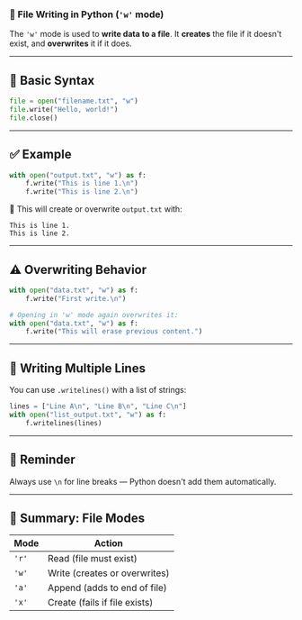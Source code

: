### 📝 File Writing in Python (`'w'` mode)

The `'w'` mode is used to **write data to a file**.
It **creates** the file if it doesn't exist, and **overwrites** it if it does.

---

## 🔹 Basic Syntax

```python
file = open("filename.txt", "w")
file.write("Hello, world!")
file.close()
```

---

## ✅ Example

```python
with open("output.txt", "w") as f:
    f.write("This is line 1.\n")
    f.write("This is line 2.\n")
```

📁 This will create or overwrite `output.txt` with:

```
This is line 1.
This is line 2.
```

---

## ⚠️ Overwriting Behavior

```python
with open("data.txt", "w") as f:
    f.write("First write.\n")

# Opening in 'w' mode again overwrites it:
with open("data.txt", "w") as f:
    f.write("This will erase previous content.")
```

---

## 🔹 Writing Multiple Lines

You can use `.writelines()` with a list of strings:

```python
lines = ["Line A\n", "Line B\n", "Line C\n"]
with open("list_output.txt", "w") as f:
    f.writelines(lines)
```

---

## 🧠 Reminder

Always use `\n` for line breaks — Python doesn't add them automatically.

---

## 🔄 Summary: File Modes

| Mode  | Action                        |
| ----- | ----------------------------- |
| `'r'` | Read (file must exist)        |
| `'w'` | Write (creates or overwrites) |
| `'a'` | Append (adds to end of file)  |
| `'x'` | Create (fails if file exists) |

